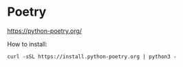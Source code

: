 # Poetry
https://python-poetry.org/

How to install:
```
curl -sSL https://install.python-poetry.org | python3 -
```
